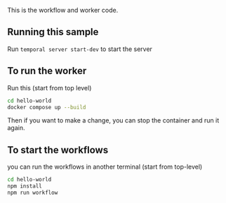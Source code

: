 This is the workflow and worker code.

## Running this sample

Run `temporal server start-dev` to start the server

## To run the worker

Run this (start from top level)

```bash
cd hello-world
docker compose up --build
```

Then if you want to make a change, you can stop the container and run it again.

## To start the workflows

you can run the workflows in another terminal (start from top-level)

```bash
cd hello-world
npm install
npm run workflow
```
